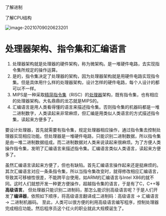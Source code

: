 了解进制

了解CPU结构

![image-20210709020623201](assets/image-20210709020623201.png)



# 处理器架构、指令集和汇编语言

1. 处理器架构就是处理器的硬件架构，称为微架构。是一堆硬件电路，去实现指令集所规定的操作运算。
2. 是的，指令集决定了处理器的架构，因为处理器架构就是用硬件电路实现指令集。但是具体用什么样的处理器架构，设计怎样的硬件电路，每个人设计的都可以不一样。
3. MIPS是一种采取[精简指令集](https://zh.wikipedia.org/wiki/精简指令集计算机)（RISC）的[处理器](https://zh.wikipedia.org/wiki/處理器)架构，既有指令集，也有相应的处理器架构。大名鼎鼎的龙芯就是MIPS的。
4. 汇编语言是用人类看得懂的语言来描述指令集。否则指令集的机器码都是一堆二进制数字，人类读起来非常麻烦，但汇编是用类似人类语言的方式描述指令集，读起来方便多了。

要设计处理器，首先就需要有指令集，规定处理器相应操作，通过指令集去控制处理器实现相应功能。但处理器是一堆硬件电路，只能识别二进制数据，所以指令集是由一堆二进制数据组成。而二进制数据对人类来说读起来很麻烦。为了方便人类操作指令集，发明了汇编语言来描述指令集。汇编语言类似人类语言，读起来方便多了。

虽然汇编语言读起来方便了，但也有缺陷。首先汇编语言操作起来还是挺麻烦的。其次汇编语言对应一条条指令集，所以当指令集改变时，就得修改相应汇编语言，导致其可移植性很差，不能跨平台使用，如ARM的汇编语言与Intel X86的就不同。这时人们就想开发一种更方便操作，超越指令集的语言，于是有了C，C++等**高级语言**。
但处理器只能识别二进制码，那怎么能识别高级语言呢？于是人们开发了**编译器**，依照如下顺序，将高级语言翻译成二进制码：高级语言 &rarr; 汇编语言 &rarr; 二进制机器码。
至此，人类可以很方便的利用高级语言编写程序，控制处理器完成相应功能。然后程序员这个红火的职业就此大规模诞生了。